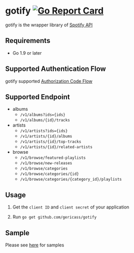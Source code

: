 # gotify [![Go Report Card](https://goreportcard.com/badge/github.com/gericass/gotify)](https://goreportcard.com/report/github.com/gericass/gotify)

gotify is the wrapper library of [Spotify API](https://developer.spotify.com/web-api/)

## Requirements

- Go 1.9 or later

## Supported Authentication Flow

gotify supported [Authorization Code Flow](https://developer.spotify.com/web-api/authorization-guide/#authorization_code_flow)


## Supported Endpoint

- albums
    - `/v1/albums?ids={ids}`
    - `/v1/albums/{id}/tracks`
- artists
    - `/v1/artists?ids={ids}`
    - `/v1/artists/{id}/albums`
    - `/v1/artists/{id}/top-tracks`
    - `/v1/artists/{id}/related-artists`
- browse
    - `/v1/browse/featured-playlists`
    - `/v1/browse/new-releases`
    - `/v1/browse/categories`
    - `/v1/browse/categories/{id}`
    - `/v1/browse/categories/{category_id}/playlists`

## Usage

1. Get the `client ID` and `client secret` of your application

2. Run `go get github.com/gericass/gotify`

## Sample

Please see [here](https://github.com/gericass/gotifySample) for samples

